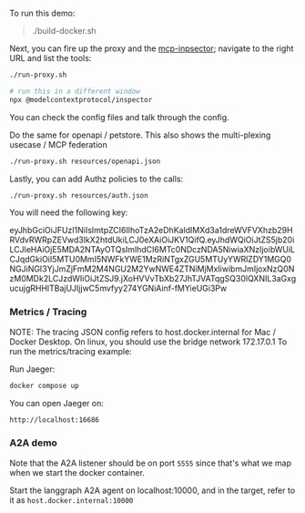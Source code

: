 To run this demo:
> ./build-docker.sh

Next, you can fire up the proxy and the [mcp-inpsector](https://github.com/modelcontextprotocol/inspector); navigate to the right URL and list the tools:

```bash
./run-proxy.sh

# run this in a different window
npx @modelcontextprotocol/inspector
```

You can check the config files and talk through the config.

Do the same for openapi / petstore. This also shows the multi-plexing usecase / MCP federation

```bash
./run-proxy.sh resources/openapi.json
```

Lastly, you can add Authz policies to the calls:

```bash
./run-proxy.sh resources/auth.json
```

You will need the following key:

eyJhbGciOiJFUzI1NiIsImtpZCI6IlhoTzA2eDhKaldIMXd3a1dreWVFVXhzb29HRVdvRWRpZEVwd3lkX2htdUkiLCJ0eXAiOiJKV1QifQ.eyJhdWQiOiJtZS5jb20iLCJleHAiOjE5MDA2NTAyOTQsImlhdCI6MTc0NDczNDA5NiwiaXNzIjoibWUiLCJqdGkiOiI5MTU0MmI5NWFkYWE1MzRiNTgxZGU5MTUyYWRlZDY1MGQ0NGJiNGI3YjJmZjFmM2M4NGU2M2YwNWE4ZTNiMjMxIiwibmJmIjoxNzQ0NzM0MDk2LCJzdWIiOiJtZSJ9.jXoHVVvTbXb27JhTJVATqgSQ30lQXNIL3aGxgucujgRHHlTBajUJIjjwC5mvfyy274YGNiAinf-fMYieUGi3Pw


### Metrics / Tracing
NOTE: The tracing JSON config refers to host.docker.internal for Mac / Docker Desktop. On linux, you should use the bridge network 172.17.0.1
To run the metrics/tracing example:

Run Jaeger:

```bash
docker compose up
```

You can open Jaeger on:

```bash
http://localhost:16686
```

### A2A demo

Note that the A2A listener should be on port `5555` since that's what we map when we start the docker container. 

Start the langgraph A2A agent on localhost:10000, and in the target, refer to it as `host.docker.internal:10000`